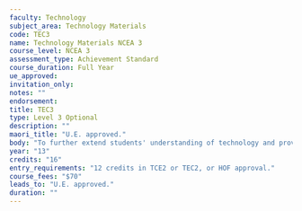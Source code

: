 ```yaml
---
faculty: Technology
subject_area: Technology Materials
code: TEC3
name: Technology Materials NCEA 3
course_level: NCEA 3
assessment_type: Achievement Standard
course_duration: Full Year
ue_approved: 
invitation_only: 
notes: ""
endorsement: 
title: TEC3
type: Level 3 Optional
description: ""
maori_title: "U.E. approved."
body: "To further extend students' understanding of technology and provide an in-depth course of study which explores manufacturing processes and systems, problem solving and design to an advanced level. The course will focus on increasing students technological capability, knowledge and their understanding of how technology interacts with society. Students will develop project solutions to industry standards exploring production processes and systems. A challenging course for motivated students."
year: "13"
credits: "16"
entry_requirements: "12 credits in TCE2 or TEC2, or HOF approval."
course_fees: "$70"
leads_to: "U.E. approved."
duration: ""
---
```

